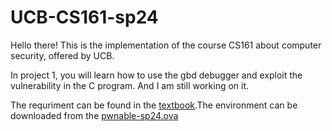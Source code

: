 # UCB-CS161-sp24

Hello there!
This is the implementation of the course CS161 about computer security, offered by UCB.

In project 1, you will learn how to use the gbd debugger and exploit the vulnerability in the C program. And I am still working on it.

The requriment can be found in the [textbook](https://sp24.cs161.org/proj1/getting-started/).The environment can be downloaded from the [pwnable-sp24.ova](https://drive.google.com/file/d/1M_zCQjZMHPhQkSeLPR-jyzNWs2Yd4od-/view?usp=sharing)
